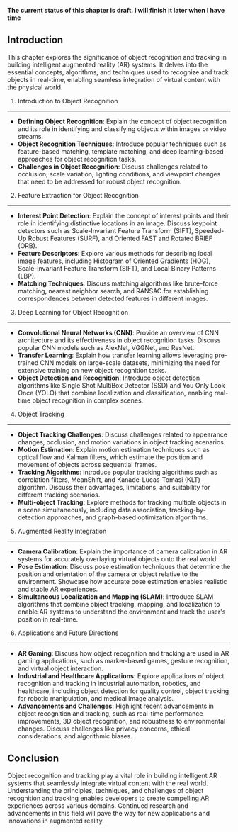 **The current status of this chapter is draft. I will finish it later when I have time**

Introduction
------------

This chapter explores the significance of object recognition and tracking in building intelligent augmented reality (AR) systems. It delves into the essential concepts, algorithms, and techniques used to recognize and track objects in real-time, enabling seamless integration of virtual content with the physical world.

1. Introduction to Object Recognition
-------------------------------------

* **Defining Object Recognition**: Explain the concept of object recognition and its role in identifying and classifying objects within images or video streams.
* **Object Recognition Techniques**: Introduce popular techniques such as feature-based matching, template matching, and deep learning-based approaches for object recognition tasks.
* **Challenges in Object Recognition**: Discuss challenges related to occlusion, scale variation, lighting conditions, and viewpoint changes that need to be addressed for robust object recognition.

2. Feature Extraction for Object Recognition
--------------------------------------------

* **Interest Point Detection**: Explain the concept of interest points and their role in identifying distinctive locations in an image. Discuss keypoint detectors such as Scale-Invariant Feature Transform (SIFT), Speeded-Up Robust Features (SURF), and Oriented FAST and Rotated BRIEF (ORB).
* **Feature Descriptors**: Explore various methods for describing local image features, including Histogram of Oriented Gradients (HOG), Scale-Invariant Feature Transform (SIFT), and Local Binary Patterns (LBP).
* **Matching Techniques**: Discuss matching algorithms like brute-force matching, nearest neighbor search, and RANSAC for establishing correspondences between detected features in different images.

3. Deep Learning for Object Recognition
---------------------------------------

* **Convolutional Neural Networks (CNN)**: Provide an overview of CNN architecture and its effectiveness in object recognition tasks. Discuss popular CNN models such as AlexNet, VGGNet, and ResNet.
* **Transfer Learning**: Explain how transfer learning allows leveraging pre-trained CNN models on large-scale datasets, minimizing the need for extensive training on new object recognition tasks.
* **Object Detection and Recognition**: Introduce object detection algorithms like Single Shot MultiBox Detector (SSD) and You Only Look Once (YOLO) that combine localization and classification, enabling real-time object recognition in complex scenes.

4. Object Tracking
------------------

* **Object Tracking Challenges**: Discuss challenges related to appearance changes, occlusion, and motion variations in object tracking scenarios.
* **Motion Estimation**: Explain motion estimation techniques such as optical flow and Kalman filters, which estimate the position and movement of objects across sequential frames.
* **Tracking Algorithms**: Introduce popular tracking algorithms such as correlation filters, MeanShift, and Kanade-Lucas-Tomasi (KLT) algorithm. Discuss their advantages, limitations, and suitability for different tracking scenarios.
* **Multi-object Tracking**: Explore methods for tracking multiple objects in a scene simultaneously, including data association, tracking-by-detection approaches, and graph-based optimization algorithms.

5. Augmented Reality Integration
--------------------------------

* **Camera Calibration**: Explain the importance of camera calibration in AR systems for accurately overlaying virtual objects onto the real world.
* **Pose Estimation**: Discuss pose estimation techniques that determine the position and orientation of the camera or object relative to the environment. Showcase how accurate pose estimation enables realistic and stable AR experiences.
* **Simultaneous Localization and Mapping (SLAM)**: Introduce SLAM algorithms that combine object tracking, mapping, and localization to enable AR systems to understand the environment and track the user's position in real-time.

6. Applications and Future Directions
-------------------------------------

* **AR Gaming**: Discuss how object recognition and tracking are used in AR gaming applications, such as marker-based games, gesture recognition, and virtual object interaction.
* **Industrial and Healthcare Applications**: Explore applications of object recognition and tracking in industrial automation, robotics, and healthcare, including object detection for quality control, object tracking for robotic manipulation, and medical image analysis.
* **Advancements and Challenges**: Highlight recent advancements in object recognition and tracking, such as real-time performance improvements, 3D object recognition, and robustness to environmental changes. Discuss challenges like privacy concerns, ethical considerations, and algorithmic biases.

Conclusion
----------

Object recognition and tracking play a vital role in building intelligent AR systems that seamlessly integrate virtual content with the real world. Understanding the principles, techniques, and challenges of object recognition and tracking enables developers to create compelling AR experiences across various domains. Continued research and advancements in this field will pave the way for new applications and innovations in augmented reality.
